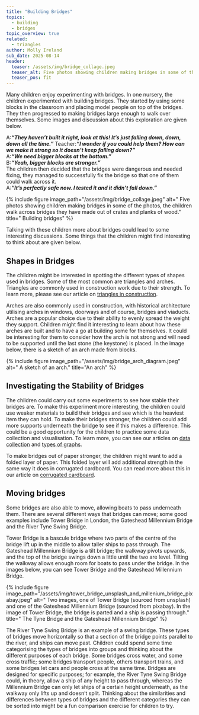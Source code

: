 ```yaml
---
title: "Building Bridges"
topics: 
  - building
  - bridges
topic_overview: true
related: 
  - triangles
author: Molly Ireland
sub_date: 2025-08-14
header:
  teaser: /assets/img/bridge_collage.jpeg
  teaser_alt: Five photos showing children making bridges in some of the photos, the children walk across bridges they have made out of crates and planks of wood.
  teaser_pos: fit
---
```

Many children enjoy experimenting with bridges. In one nursery, the children experimented with building bridges. They started by using some blocks in the classroom and placing model people on top of the bridges. They then progressed to making bridges large enough to walk over themselves. Some images and discussion about this exploration are given below. 

A:***“They haven’t built it right, look at this! It’s just falling down, down, down all the time.”***
Teacher:***“I wonder if you could help them? How can we make it strong so it doesn’t keep falling down?”***
<br>A:***“We need bigger blocks at the bottom.”***
<br>B:***“Yeah, bigger blocks are stronger.”***
<br>The children then decided that the bridges were dangerous and needed fixing, they managed to successfully fix the bridge so that one of them could walk across it. 
<br>A:***“It’s perfectly safe now. I tested it and it didn’t fall down.”***

{% include figure image_path="/assets/img/bridge_collage.jpeg" alt=" Five photos showing children making bridges in some of the photos, the children walk across bridges they have made out of crates and planks of wood." title=" Building bridges" %}

Talking with these children more about bridges could lead to some interesting discussions. Some things that the children might find interesting to think about are given below.

## Shapes in Bridges
The children might be interested in spotting the different types of shapes used in bridges. Some of the most common are triangles and arches. Triangles are commonly used in construction work due to their strength. To learn more, please see our article on [triangles in construction]({{site.baseulr}}/articles/triangles_in_construction). 

Arches are also commonly used in construction, with historical architecture utilising arches in windows, doorways and of course, bridges and viaducts. Arches are a popular choice due to their ability to evenly spread the weight they support. Children might find it interesting to learn about how these arches are built and to have a go at building some for themselves. It could be interesting for them to consider how the arch is not strong and will need to be supported until the last stone (the keystone) is placed. In the image below, there is a sketch of an arch made from blocks. 

{% include figure image_path="/assets/img/bridge_arch_diagram.jpeg" alt=" A sketch of an arch." title="An arch" %}

## Investigating the Stability of Bridges 
The children could carry out some experiments to see how stable their bridges are. To make this experiment more interesting, the children could use weaker materials to build their bridges and see which is the heaviest item they can hold. To make their bridges stronger, the children could add more supports underneath the bridge to see if this makes a difference. This could be a good opportunity for the children to practice some data collection and visualisation. To learn more, you can see our articles on [data collection]({{site.baseulr}}/articles/data_collection) and [types of graphs]({{site.baseulr}}/articles/types_of_graph).

To make bridges out of paper stronger, the children might want to add a folded layer of paper. This folded layer will add additional strength in the same way it does in corrugated cardboard. You can read more about this in our article on [corrugated cardboard]({{site.baseulr}}/articles/corrugated_cardboard). 

## Moving bridges 
Some bridges are also able to move, allowing boats to pass underneath them. There are several different ways that bridges can move; some good examples include Tower Bridge in London, the Gateshead Millennium Bridge and the River Tyne Swing Bridge.

Tower Bridge is a bascule bridge where two parts of the centre of the bridge lift up in the middle to allow taller ships to pass through. The Gateshead Millennium Bridge is a tilt bridge; the walkway pivots upwards, and the top of the bridge swings down a little until the two are level. Tilting the walkway allows enough room for boats to pass under the bridge. In the images below, you can see Tower Bridge and the Gateshead Millennium Bridge.

{% include figure image_path="/assets/img/tower_bridge_unsplash_and_millenium_bridge_pixabay.jpeg" alt=" Two images, one of Tower Bridge (sourced from unsplash) and one of the Gateshead Millennium Bridge (sourced from pixabay). In the image of Tower Bridge, the bridge is parted and a ship is passing through." title=" The Tyne Bridge and the Gateshead Millennium Bridge" %}

The River Tyne Swing Bridge is an example of a swing bridge. These types of bridges move horizontally so that a section of the bridge points parallel to the river, and ships can move past. Children could spend some time categorising the types of bridges into groups and thinking about the different purposes of each bridge. Some bridges cross water, and some cross traffic; some bridges transport people, others transport trains, and some bridges let cars and people cross at the same time.  Bridges are designed for specific purposes; for example, the River Tyne Swing Bridge could, in theory, allow a ship of any height to pass through, whereas the Millennium Bridge can only let ships of a certain height underneath, as the walkway only lifts up and doesn’t split. Thinking about the similarities and differences between types of bridges and the different categories they can be sorted into might be a fun comparison exercise for children to try.

